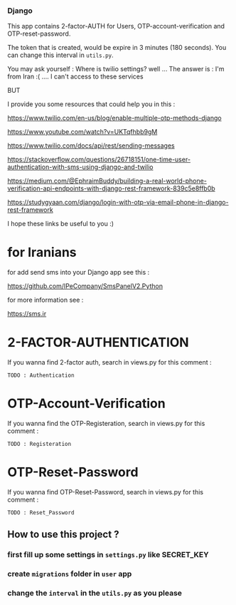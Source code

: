 ### Django

This app contains 2-factor-AUTH for Users, OTP-account-verification and OTP-reset-password.

The token that is created, would be expire in 3 minutes (180 seconds).
You can change this interval in `utils.py`.

You may ask yourself : Where is twilio settings? well ...
The answer is : I'm from Iran :( .... I can't access to these services

BUT

I provide you some resources that could help you in this :

https://www.twilio.com/en-us/blog/enable-multiple-otp-methods-django

https://www.youtube.com/watch?v=UKTqfhbb9gM

https://www.twilio.com/docs/api/rest/sending-messages

https://stackoverflow.com/questions/26718151/one-time-user-authentication-with-sms-using-django-and-twilio

https://medium.com/@EphraimBuddy/building-a-real-world-phone-verification-api-endpoints-with-django-rest-framework-839c5e8ffb0b

https://studygyaan.com/django/login-with-otp-via-email-phone-in-django-rest-framework

I hope these links be useful to you :)


# for Iranians

for add send sms into your Django app see this : 

https://github.com/IPeCompany/SmsPanelV2.Python

for more information see : 

https://sms.ir


# 2-FACTOR-AUTHENTICATION

If you wanna find 2-factor auth, search in views.py for this comment :


`TODO : Authentication`


# OTP-Account-Verification

If you wanna find the OTP-Registeration, search in views.py for this comment :


`TODO : Registeration`


# OTP-Reset-Password

If you wanna find OTP-Reset-Password, search in views.py for this comment :


`TODO : Reset_Password`


## How to use this project ?

### first fill up some settings in `settings.py` like SECRET_KEY

### create `migrations` folder in `user` app

### change the `interval` in the `utils.py` as you please
